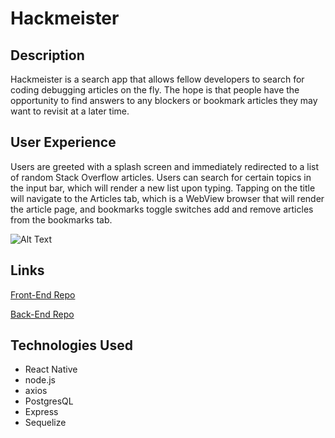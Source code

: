 # Hackmeister

## Description
Hackmeister is a search app that allows fellow developers to search for coding debugging articles on the fly. The hope is that 
people have the opportunity to find answers to any blockers or bookmark articles they may want to revisit at a later time.

## User Experience
Users are greeted with a splash screen and immediately redirected to a list of random Stack Overflow articles. Users can
search for certain topics in the input bar, which will render a new list upon typing. Tapping on the title will navigate to the
Articles tab, which is a WebView browser that will render the article page, and bookmarks toggle switches add and remove articles from the
bookmarks tab.

![Alt Text](https://media.giphy.com/media/lq9fI5lDsigBho2Xap/giphy.gif)

## Links
[Front-End Repo](https://github.com/jkim3360/hackmeister)

[Back-End Repo](https://github.com/jkim3360/hackmeister-server)


## Technologies Used
  * React Native
  * node.js
  * axios
  * PostgresQL
  * Express
  * Sequelize
